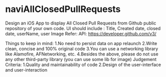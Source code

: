 # naviAllClosedPullRequests
Design an iOS App to display All Closed Pull Requests from Github public
repository of your own code.
UI should include : Title, Created date, closed date, userName, user
Image
Refer: API:
https://developer.github.com/v3/

Things to keep in mind:
1.No need to persist data on app relaunch
2.Write clean, concise and 100% original code
3.You can use a networking library like Alamofire, AFNetworking, etc.
4.Besides the above, please do not use any other third-party library (you can use
some lib for image)
Judgement Criteria:
1.Quality and maintainability of code
2.Design of the user-interface and user-interaction
